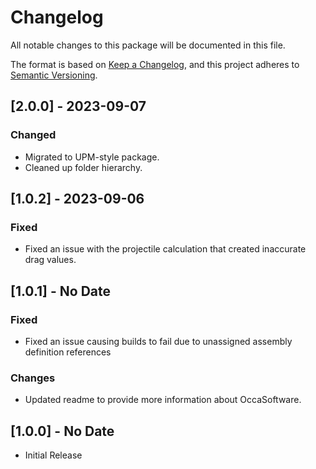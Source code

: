# Changelog

All notable changes to this package will be documented in this file.

The format is based on [Keep a Changelog](http://keepachangelog.com/en/1.0.0/),
and this project adheres to [Semantic Versioning](http://semver.org/spec/v2.0.0.html).

## [2.0.0] - 2023-09-07

### Changed

- Migrated to UPM-style package.
- Cleaned up folder hierarchy.

## [1.0.2] - 2023-09-06

### Fixed

- Fixed an issue with the projectile calculation that created inaccurate drag values.

## [1.0.1] - No Date

### Fixed

- Fixed an issue causing builds to fail due to unassigned assembly definition references

### Changes

- Updated readme to provide more information about OccaSoftware.

## [1.0.0] - No Date

- Initial Release

